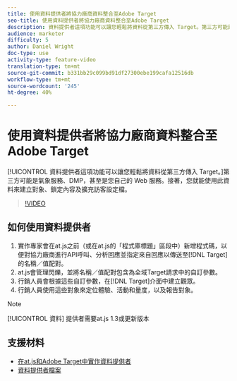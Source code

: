 ```yaml
---
title: 使用資料提供者將協力廠商資料整合至Adobe Target
seo-title: 使用資料提供者將協力廠商資料整合至Adobe Target
description: 資料提供者這項功能可以讓您輕鬆將資料從第三方傳入 Target。第三方可能是氣象服務、DMP，甚至是您自己的 Web 服務。接著，您就能使用此資料來建立對象、鎖定內容及擴充訪客設定檔。
audience: marketer
difficulty: 5
author: Daniel Wright
doc-type: use
activity-type: feature-video
translation-type: tm+mt
source-git-commit: b331bb29c099bd91df27300ebe199cafa12516db
workflow-type: tm+mt
source-wordcount: '245'
ht-degree: 40%

---
```



# 使用資料提供者將協力廠商資料整合至Adobe Target

[!UICONTROL 資料提供者這項功能可以讓您輕鬆將資料從第三方傳入 Target。]第三方可能是氣象服務、DMP，甚至是您自己的 Web 服務。接著，您就能使用此資料來建立對象、鎖定內容及擴充訪客設定檔。

>[!VIDEO](https://video.tv.adobe.com/v/22349/?quality=12)

## 如何使用資料提供者

1. 實作專家會在at.js之前（或在at.js的「程式庫標題」區段中）新增程式碼，以便對協力廠商進行API呼叫、分析回應並指定來自回應以傳送至[!DNL Target]的名稱／值配對。
1. at.js會管理閃爍，並將名稱／值配對包含為全域Target請求中的自訂參數。
1. 行銷人員會根據這些自訂參數，在[!DNL Target]介面中建立觀眾。
1. 行銷人員使用這些對象來定位體驗、活動和量度，以及報告對象。

>[!NOTE]
>
>[!UICONTROL 資料] 提供者需要at.js 1.3或更新版本

## 支援材料

* [在at.js和Adobe Target中實作資料提供者](implement-data-providers-to-integrate-third-party-data.md)
* [資料提供者檔案](https://docs.adobe.com/content/help/en/target/using/implement-target/client-side/functions-overview/targetgobalsettings.html#data-providers)